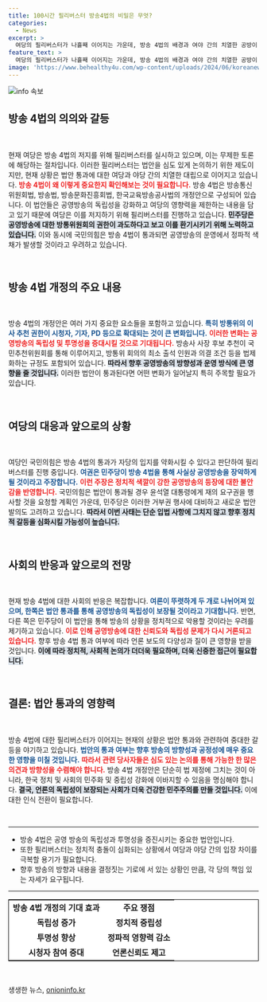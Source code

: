 ```yaml
---
title: 100시간 필리버스터 방송4법의 비밀은 무엇?
categories:
  - News
excerpt: >
  여당의 필리버스터가 나흘째 이어지는 가운데, 방송 4법의 배경과 여야 간의 치열한 공방이 벌어지고 있다. 공영방송의 권한을 둘러싼 논란 속에서 이 법안의 향방이 초미의 관심사로 떠오르고 있다. 클릭해서 자세히 알아보세요!
feature_text: >
  여당의 필리버스터가 나흘째 이어지는 가운데, 방송 4법의 배경과 여야 간의 치열한 공방이 벌어지고 있다. 공영방송의 권한을 둘러싼 논란 속에서 이 법안의 향방이 초미의 관심사로 떠오르고 있다. 클릭해서 자세히 알아보세요!
image: 'https://www.behealthy4u.com/wp-content/uploads/2024/06/koreanews.jpg'
---
```


<p><img src="https://www.behealthy4u.com/wp-content/uploads/2024/06/koreanews.jpg" alt="info 속보" /></p>

<h2 data-ke-size="size26">방송 4법의 의의와 갈등</h2>  

<p data-ke-size="size16">&nbsp;</p>  

<p data-ke-size="size16">현재 여당은 방송 4법의 저지를 위해 필리버스터를 실시하고 있으며, 이는 무제한 토론에 해당하는 절차입니다. 이러한 필리버스터는 법안을 심도 있게 논의하기 위한 제도이지만, 현재 상황은 법안 통과에 대한 여당과 야당 간의 치열한 대립으로 이어지고 있습니다. <b><span style="color: #ee2323;">방송 4법이 왜 이렇게 중요한지 확인해보는 것이 필요합니다.</span></b>  방송 4법은 방송통신위원회법, 방송법, 방송문화진흥회법, 한국교육방송공사법의 개정안으로 구성되어 있습니다. 이 법안들은 공영방송의 독립성을 강화하고 여당의 영향력을 제한하는 내용을 담고 있기 때문에 여당은 이를 저지하기 위해 필리버스터를 진행하고 있습니다. <b><span style="background-color: #21538527;">민주당은 공영방송에 대한 방통위원회의 권한이 과도하다고 보고 이를 환기시키기 위해 노력하고 있습니다.</span></b> 이와 동시에 국민의힘은 방송 4법이 통과되면 공영방송의 운영에서 정파적 색채가 발생할 것이라고 우려하고 있습니다. </p>  

<p data-ke-size="size16">&nbsp;</p>  

<h2 data-ke-size="size26">방송 4법 개정의 주요 내용</h2>  

<p data-ke-size="size16">&nbsp;</p>  

<p data-ke-size="size16">방송 4법의 개정안은 여러 가지 중요한 요소들을 포함하고 있습니다. <b><span style="color: #1a5490;">특히 방통위의 이사 추천 권한이 시청자, 기자, PD 등으로 확대되는 것이 큰 변화입니다.</span></b> <b><span style="color: #ee2323;">이러한 변화는 공영방송의 독립성 및 투명성을 증대시킬 것으로 기대됩니다.</span></b> 방송사 사장 후보 추천이 국민추천위원회를 통해 이루어지고, 방통위 회의의 최소 출석 인원과 의결 조건 등을 법제화하는 규정도 포함되어 있습니다. <b><span style="background-color: #21538527;">따라서 향후 공영방송의 방향성과 운영 방식에 큰 영향을 줄 것입니다.</span></b> 이러한 법안이 통과된다면 어떤 변화가 일어날지 특히 주목할 필요가 있습니다. </p>  

<p data-ke-size="size16">&nbsp;</p>  

<h2 data-ke-size="size26">여당의 대응과 앞으로의 상황</h2>  

<p data-ke-size="size16">&nbsp;</p>  

<p data-ke-size="size16">여당인 국민의힘은 방송 4법의 통과가 자당의 입지를 약화시킬 수 있다고 판단하여 필리버스터를 진행 중입니다. <b><span style="color: #1a5490;">여권은 민주당이 방송 4법을 통해 사실상 공영방송을 장악하게 될 것이라고 주장합니다.</span></b> <b><span style="color: #ee2323;">이런 주장은 정치적 색깔이 강한 공영방송의 등장에 대한 불안감을 반영합니다.</span></b> 국민의힘은 법안이 통과될 경우 윤석열 대통령에게 재의 요구권을 행사할 것을 요청할 계획인 가운데, 민주당은 이러한 거부권 행사에 대비하고 새로운 법안 발의도 고려하고 있습니다. <b><span style="background-color: #21538527;">따라서 이번 사태는 단순 입법 사항에 그치지 않고 향후 정치적 갈등을 심화시킬 가능성이 높습니다.</span></b> </p>  

<p data-ke-size="size16">&nbsp;</p>  

<h2 data-ke-size="size26">사회의 반응과 앞으로의 전망</h2>  

<p data-ke-size="size16">&nbsp;</p>  

<p data-ke-size="size16">현재 방송 4법에 대한 사회의 반응은 복잡합니다. <b><span style="color: #1a5490;">여론이 뚜렷하게 두 개로 나뉘어져 있으며, 한쪽은 법안 통과를 통해 공영방송의 독립성이 보장될 것이라고 기대합니다.</span></b> 반면, 다른 쪽은 민주당이 이 법안을 통해 방송의 상황을 정치적으로 악용할 것이라는 우려를 제기하고 있습니다. <b><span style="color: #ee2323;">이로 인해 공영방송에 대한 신뢰도와 독립성 문제가 다시 거론되고 있습니다.</span></b> 향후 방송 4법 통과 여부에 따라 언론 보도의 다양성과 질이 큰 영향을 받을 것입니다. <b><span style="background-color: #21538527;">이에 따라 정치적, 사회적 논의가 더더욱 필요하며, 더욱 신중한 접근이 필요합니다.</span></b> </p>  

<p data-ke-size="size16">&nbsp;</p>  

<h2 data-ke-size="size26">결론: 법안 통과의 영향력</h2>  

<p data-ke-size="size16">&nbsp;</p>  

<p data-ke-size="size16">방송 4법에 대한 필리버스터가 이어지는 현재의 상황은 법안 통과와 관련하여 중대한 갈등을 야기하고 있습니다. <b><span style="color: #1a5490;">법안의 통과 여부는 향후 방송의 방향성과 공정성에 매우 중요한 영향을 미칠 것입니다.</span></b> <b><span style="color: #ee2323;">따라서 관련 당사자들은 심도 있는 논의를 통해 가능한 한 많은 의견과 방향성을 수렴해야 합니다.</span></b> 방송 4법 개정안은 단순히 법 제정에 그치는 것이 아니라, 한국 정치 및 사회의 민주화 및 중립성 강화에 이바지할 수 있음을 명심해야 합니다. <b><span style="background-color: #21538527;">결국, 언론의 독립성이 보장되는 사회가 더욱 건강한 민주주의를 만들 것입니다.</span></b>  이에 대한 인식 전환이 필요합니다.</p>  

<p data-ke-size="size16">&nbsp;</p>  

<hr />  

<ul>  
<li> 방송 4법은 공영 방송의 독립성과 투명성을 증진시키는 중요한 법안입니다. </li>  
<li>또한 필리버스터는 정치적 충돌이 심화되는 상황에서 여당과 야당 간의 입장 차이를 극복할 용기가 필요합니다. </li>  
<li> 향후 방송의 방향과 내용을 결정짓는 기로에 서 있는 상황인 만큼, 각 당의 책임 있는 자세가 요구됩니다. </li>  
</ul>  

<hr />  

<table style="border-collapse: collapse; width: 100%; border: 1px solid #000; background-color: white;">  
<tr>  
<td style="text-align: center; height: 17px;"><b>방송 4법 개정의 기대 효과</b></td>  
<td style="text-align: center; height: 17px;"><b>주요 쟁점</b></td>  
</tr>  
<tr>  
<td style="text-align: center; height: 17px;"><b>독립성 증가</b></td>  
<td style="text-align: center; height: 17px;"><b>정치적 중립성</b></td>  
</tr>  
<tr>  
<td style="text-align: center; height: 17px;"><b>투명성 향상</b></td>  
<td style="text-align: center; height: 17px;"><b>정파적 영향력 감소</b></td>  
</tr>  
<tr>  
<td style="text-align: center; height: 17px;"><b>시청자 참여 증대</b></td>  
<td style="text-align: center; height: 17px;"><b>언론신뢰도 제고</b></td>  
</tr>  
</table>  

<p data-ke-size="size16">&nbsp;</p>  
생생한 뉴스, <a href="https://onioninfo.kr" rel="dofollow">onioninfo.kr</a>


